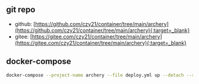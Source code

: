 ## git repo
  - github: [https://github.com/czy21/container/tree/main/archery](https://github.com/czy21/container/tree/main/archery){:target=_blank}
  - gitee: [https://gitee.com/czy21/container/tree/main/archery](https://gitee.com/czy21/container/tree/main/archery){:target=_blank}
## docker-compose
```bash
docker-compose --project-name archery --file deploy.yml up --detach --remove-orphans
```